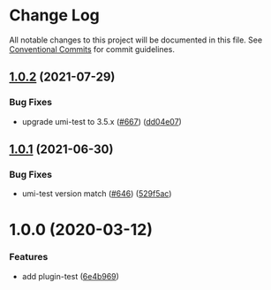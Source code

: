 # Change Log

All notable changes to this project will be documented in this file. See [Conventional Commits](https://conventionalcommits.org) for commit guidelines.

## [1.0.2](https://github.com/umijs/plugins/compare/@umijs/plugin-test@1.0.1...@umijs/plugin-test@1.0.2) (2021-07-29)

### Bug Fixes

- upgrade umi-test to 3.5.x ([#667](https://github.com/umijs/plugins/issues/667)) ([dd04e07](https://github.com/umijs/plugins/commit/dd04e078299990902d59f700e3df7233f8096feb))

## [1.0.1](https://github.com/umijs/plugins/compare/@umijs/plugin-test@1.0.0...@umijs/plugin-test@1.0.1) (2021-06-30)

### Bug Fixes

- umi-test version match ([#646](https://github.com/umijs/plugins/issues/646)) ([529f5ac](https://github.com/umijs/plugins/commit/529f5ac3278c99e73e18964ef406c4671ca4e0bc))

# 1.0.0 (2020-03-12)

### Features

- add plugin-test ([6e4b969](https://github.com/umijs/plugins/commit/6e4b969b08597591579282a293ead2cb2ab5dbbc))
